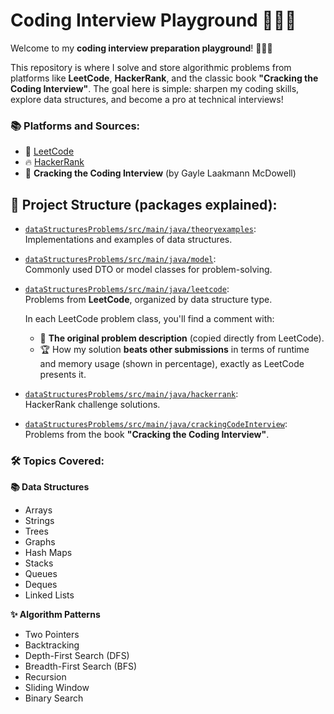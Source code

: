 # Coding Interview Playground 🚀👩‍💻

Welcome to my **coding interview preparation playground**! 👩‍💻✨

This repository is where I solve and store algorithmic problems from platforms like **LeetCode**, **HackerRank**, and the classic book **"Cracking the Coding Interview"**. The goal here is simple: sharpen my coding skills, explore data structures, and become a pro at technical interviews!


### 📚 Platforms and Sources:
- 🔗 [LeetCode](https://leetcode.com/)
- 🔥 [HackerRank](https://www.hackerrank.com/)
- 📖 **Cracking the Coding Interview** (by Gayle Laakmann McDowell)


## 📂 Project Structure (packages explained):

- [`dataStructuresProblems/src/main/java/theoryexamples`](./dataStructuresProblems/src/main/java/theoryexamples):  
  Implementations and examples of data structures.

- [`dataStructuresProblems/src/main/java/model`](./dataStructuresProblems/src/main/java/model):  
  Commonly used DTO or model classes for problem-solving.

- [`dataStructuresProblems/src/main/java/leetcode`](./dataStructuresProblems/src/main/java/leetcode):  
  Problems from **LeetCode**, organized by data structure type. 
  
    In each LeetCode problem class, you'll find a comment with:

    - 📖 **The original problem description** (copied directly from LeetCode).
    - 🏆 How my solution **beats other submissions** in terms of runtime and memory usage (shown in percentage), exactly as LeetCode presents it.

- [`dataStructuresProblems/src/main/java/hackerrank`](./dataStructuresProblems/src/main/java/hackerrank):  
  HackerRank challenge solutions.

- [`dataStructuresProblems/src/main/java/crackingCodeInterview`](./dataStructuresProblems/src/main/java/crackingCodeInterview):  
  Problems from the book **"Cracking the Coding Interview"**.


### 🛠️ Topics Covered:

**📚 Data Structures**
- Arrays
- Strings
- Trees
- Graphs
- Hash Maps
- Stacks
- Queues
- Deques
- Linked Lists

**✨ Algorithm Patterns**
- Two Pointers
- Backtracking
- Depth-First Search (DFS)
- Breadth-First Search (BFS)
- Recursion
- Sliding Window
- Binary Search

